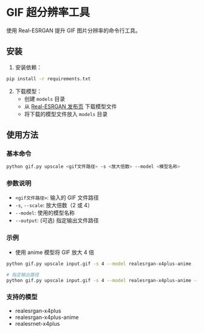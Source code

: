 # GIF 超分辨率工具

使用 Real-ESRGAN 提升 GIF 图片分辨率的命令行工具。

## 安装

1. 安装依赖：
```bash
pip install -r requirements.txt
```

2. 下载模型：
   - 创建 `models` 目录
   - 从 [Real-ESRGAN 发布页](https://github.com/xinntao/Real-ESRGAN/releases) 下载模型文件
   - 将下载的模型文件放入 `models` 目录

## 使用方法

### 基本命令

```bash
python gif.py upscale <gif文件路径> -s <放大倍数> --model <模型名称>
```

### 参数说明
- `<gif文件路径>`: 输入的 GIF 文件路径
- `-s`, `--scale`: 放大倍数（2 或 4）
- `--model`: 使用的模型名称
- `--output`: (可选) 指定输出文件路径

### 示例
- 使用 anime 模型将 GIF 放大 4 倍
```bash
python gif.py upscale input.gif -s 4 --model realesrgan-x4plus-anime

# 指定输出路径
python gif.py upscale input.gif -s 4 --model realesrgan-x4plus-anime --output result.gif
```

### 支持的模型
- realesrgan-x4plus
- realesrgan-x4plus-anime
- realesrnet-x4plus